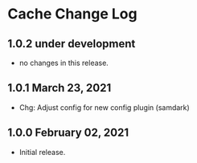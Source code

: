 # Cache Change Log

## 1.0.2 under development

- no changes in this release.

## 1.0.1 March 23, 2021

- Chg: Adjust config for new config plugin (samdark)

## 1.0.0 February 02, 2021

- Initial release.
